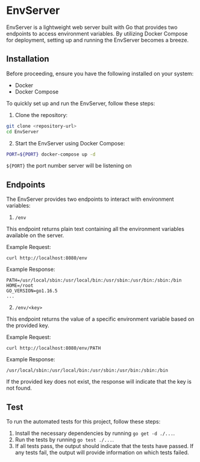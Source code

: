 # EnvServer

EnvServer is a lightweight web server built with Go that provides two endpoints to access environment variables. By utilizing Docker Compose for deployment, setting up and running the EnvServer becomes a breeze.

## Installation

Before proceeding, ensure you have the following installed on your system:
- Docker
- Docker Compose

To quickly set up and run the EnvServer, follow these steps:

1. Clone the repository:
```bash
git clone <repository-url>
cd EnvServer
```

2. Start the EnvServer using Docker Compose:
```bash
PORT=${PORT} docker-compose up -d
```
`${PORT}` the port number server will be listening on

## Endpoints

The EnvServer provides two endpoints to interact with environment variables:

1. `/env`

This endpoint returns plain text containing all the environment variables available on the server.

Example Request:
```
curl http://localhost:8080/env
```
Example Response:
```
PATH=/usr/local/sbin:/usr/local/bin:/usr/sbin:/usr/bin:/sbin:/bin
HOME=/root
GO_VERSION=go1.16.5
...
```

2. `/env/<key>`

This endpoint returns the value of a specific environment variable based on the provided key.

Example Request:
```
curl http://localhost:8080/env/PATH
```
Example Response:
```
/usr/local/sbin:/usr/local/bin:/usr/sbin:/usr/bin:/sbin:/bin
```

If the provided key does not exist, the response will indicate that the key is not found.

## Test

To run the automated tests for this project, follow these steps:

1. Install the necessary dependencies by running `go get -d ./...`.
2. Run the tests by running `go test ./...`.
3. If all tests pass, the output should indicate that the tests have passed. If any tests fail, the output will provide information on which tests failed.
